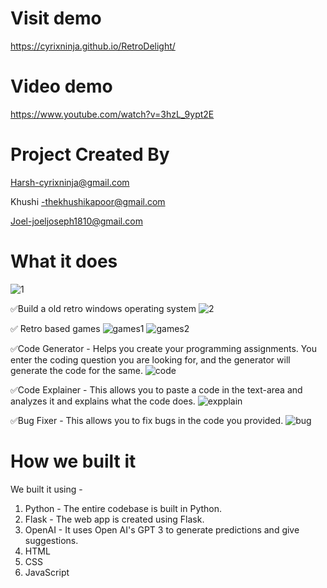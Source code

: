 # Visit demo
https://cyrixninja.github.io/RetroDelight/

# Video demo
https://www.youtube.com/watch?v=3hzL_9ypt2E

# Project Created By
Harsh-cyrixninja@gmail.com

Khushi -thekhushikapoor@gmail.com

Joel-joeljoseph1810@gmail.com

# What it does

![1](https://user-images.githubusercontent.com/72274851/150686571-cde1260b-dbc7-412e-ba61-be26563009c0.png)

✅Build a old retro windows operating system
![2](https://user-images.githubusercontent.com/72274851/150686590-0f78274b-5a7e-458f-9fbd-4a57bc740049.png)

✅ Retro based games
![games1](https://user-images.githubusercontent.com/72274851/150686680-d1c25876-f9d2-4592-a581-504680b219b6.png)
![games2](https://user-images.githubusercontent.com/72274851/150686685-b93da796-3a05-49d6-9c79-455a01511d93.png)

✅Code Generator - Helps you create your programming assignments. You enter the coding question you are looking for, and the generator will generate the code for the same.
![code](https://user-images.githubusercontent.com/72274851/150686695-46c3649d-83c4-434c-ac09-2603a6acb218.png)

✅Code Explainer - This allows you to paste a code in the text-area and analyzes it and explains what the code does.
![expplain](https://user-images.githubusercontent.com/72274851/150686700-d5989392-07aa-4b87-bb51-0b4ded35e8aa.png)

✅Bug Fixer - This allows you to fix bugs in the code you provided.
![bug](https://user-images.githubusercontent.com/72274851/150686714-56e700e0-bacc-450e-a83c-176187006876.png)

# How we built it
We built it using -
1. Python - The entire codebase is built in Python.
2. Flask - The web app is created using Flask.
3. OpenAI - It uses Open AI's GPT 3 to generate predictions and give suggestions.
4. HTML
5. CSS
6. JavaScript
